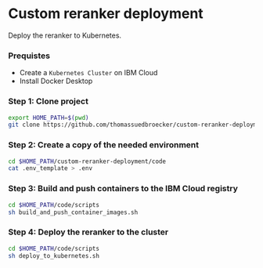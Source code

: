 # Custom reranker deployment

Deploy the reranker to Kubernetes.

### Prequistes

* Create a `Kubernetes Cluster` on IBM Cloud
* Install Docker Desktop

### Step 1: Clone project

```sh
export HOME_PATH=$(pwd)
git clone https://github.com/thomassuedbroecker/custom-reranker-deployment.git
```

### Step 2: Create a copy of the needed environment

```sh
cd $HOME_PATH/custom-reranker-deployment/code
cat .env_template > .env
```

### Step 3: Build and push containers to the IBM Cloud registry 

```sh
cd $HOME_PATH/code/scripts
sh build_and_push_container_images.sh
```

### Step 4: Deploy the reranker to the cluster

```sh
cd $HOME_PATH/code/scripts
sh deploy_to_kubernetes.sh
```
